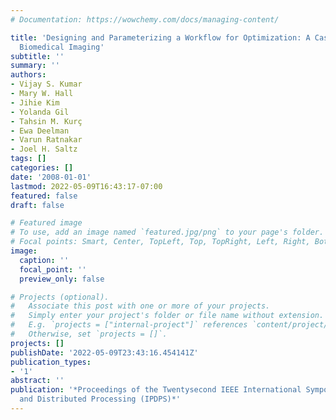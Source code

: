 ```yaml
---
# Documentation: https://wowchemy.com/docs/managing-content/

title: 'Designing and Parameterizing a Workflow for Optimization: A Case Study in
  Biomedical Imaging'
subtitle: ''
summary: ''
authors:
- Vijay S. Kumar
- Mary W. Hall
- Jihie Kim
- Yolanda Gil
- Tahsin M. Kurç
- Ewa Deelman
- Varun Ratnakar
- Joel H. Saltz
tags: []
categories: []
date: '2008-01-01'
lastmod: 2022-05-09T16:43:17-07:00
featured: false
draft: false

# Featured image
# To use, add an image named `featured.jpg/png` to your page's folder.
# Focal points: Smart, Center, TopLeft, Top, TopRight, Left, Right, BottomLeft, Bottom, BottomRight.
image:
  caption: ''
  focal_point: ''
  preview_only: false

# Projects (optional).
#   Associate this post with one or more of your projects.
#   Simply enter your project's folder or file name without extension.
#   E.g. `projects = ["internal-project"]` references `content/project/deep-learning/index.md`.
#   Otherwise, set `projects = []`.
projects: []
publishDate: '2022-05-09T23:43:16.454141Z'
publication_types:
- '1'
abstract: ''
publication: '*Proceedings of the Twentysecond IEEE International Symposium on Parallel
  and Distributed Processing (IPDPS)*'
---
```

